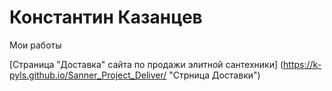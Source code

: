 # Константин Казанцев
Мои работы

[Страница "Доставка" сайта по продажи элитной сантехники] (https://k-pyls.github.io/Sanner_Project_Deliver/ "Стрница Доставки")
